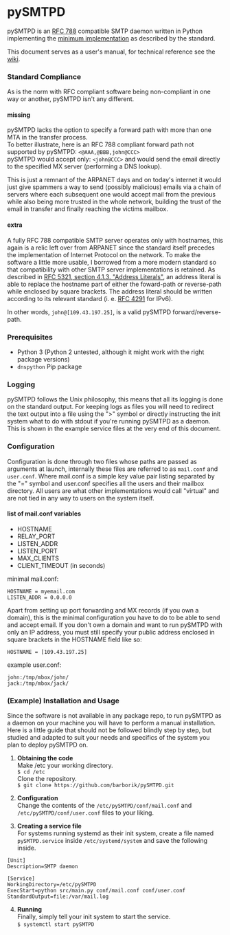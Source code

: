 # pySMTPD
pySMTPD is an [RFC 788](https://datatracker.ietf.org/doc/html/rfc788) compatible SMTP daemon written in Python implementing the [minimum implementation](https://www.rfc-editor.org/rfc/rfc788.html#page-35) as described by the standard.

This document serves as a user's manual, for technical reference see the [wiki](https://github.com/barborik/pySMTPD/wiki).

### Standard Compliance
As is the norm with RFC compliant software being non-compliant in one way or another, pySMTPD isn't any different.

#### missing
pySMTPD lacks the option to specify a forward path with more than one MTA in the transfer process.  
To better illustrate, here is an RFC 788 compliant forward path not supported by pySMTPD: ```<@AAA,@BBB,john@CCC>```  
pySMTPD would accept only: ```<john@CCC>``` and would send the email directly to the specified MX server (performing a DNS lookup).

This is just a remnant of the ARPANET days and on today's internet it would just give spammers a way to send (possibly malicious) emails via a chain of servers where each subsequent one would accept mail from the previous while also being more trusted in the whole network, building the trust of the email in transfer and finally reaching the victims mailbox.

#### extra
A fully RFC 788 compatible SMTP server operates only with hostnames, this again is a relic left over from ARPANET since the standard itself precedes the implementation of Internet Protocol on the network. To make the software a little more usable, I borrowed from a more modern standard so that compatibility with other SMTP server implementations is retained. As described in [RFC 5321, section 4.1.3. "Address Literals"](https://www.rfc-editor.org/rfc/rfc5321.html#section-4.1.3), an address literal is able to replace the hostname part of either the foward-path or reverse-path while enclosed by square brackets.
The address literal should be written according to its relevant standard (i. e. [RFC 4291](https://www.rfc-editor.org/rfc/rfc4291.html) for IPv6).  

In other words, ```john@[109.43.197.25]```, is a valid pySMTPD forward/reverse-path.

### Prerequisites

- Python 3 (Python 2 untested, although it might work with the right package versions)
- ```dnspython``` Pip package

### Logging
pySMTPD follows the Unix philosophy, this means that all its logging is done on the standard output. For keeping logs as files you will need to redirect the text output into a file using the ">" symbol or directly instructing the init system what to do with stdout if you're running pySMTPD as a daemon. This is shown in the example service files at the very end of this document.

### Configuration
Configuration is done through two files whose paths are passed as arguments at launch, internally these files are referred to as ```mail.conf``` and ```user.conf```. Where mail.conf is a simple key value pair listing separated by the "=" symbol and user.conf specifies all the users and their mailbox directory. All users are what other implementations would call "virtual" and are not tied in any way to users on the system itself.  

#### list of mail.conf variables
- HOSTNAME
- RELAY_PORT
- LISTEN_ADDR
- LISTEN_PORT
- MAX_CLIENTS
- CLIENT_TIMEOUT (in seconds)

minimal mail.conf:
```
HOSTNAME = myemail.com
LISTEN_ADDR = 0.0.0.0
```
Apart from setting up port forwarding and MX records (if you own a domain), this is the minimal configuration you have to do to be able to send and accept email. If you don't own a domain and want to run pySMTPD with only an IP address, you must still specify your public address enclosed in square brackets in the HOSTNAME field like so:
```
HOSTNAME = [109.43.197.25]
```

example user.conf:
```
john:/tmp/mbox/john/
jack:/tmp/mbox/jack/
```

### (Example) Installation and Usage
Since the software is not available in any package repo, to run pySMTPD as a daemon on your machine you will have to perform a manual installation. Here is a little guide that should not be followed blindly step by step, but studied and adapted to suit your needs and specifics of the system you plan to deploy pySMTPD on.

1. **Obtaining the code**  
Make /etc your working directory.  
```$ cd /etc```  
Clone the repository.  
```$ git clone https://github.com/barborik/pySMTPD.git```

2. **Configuration**  
Change the contents of the ```/etc/pySMTPD/conf/mail.conf``` and ```/etc/pySMTPD/conf/user.conf``` files to your liking.

3. **Creating a service file**  
For systems running systemd as their init system, create a file named ```pySMTPD.service``` inside ```/etc/systemd/system``` and save the following inside.
```
[Unit]
Description=SMTP daemon

[Service]
WorkingDirectory=/etc/pySMTPD
ExecStart=python src/main.py conf/mail.conf conf/user.conf
StandardOutput=file:/var/mail.log
```

4. **Running**  
Finally, simply tell your init system to start the service.  
```$ systemctl start pySMTPD```

